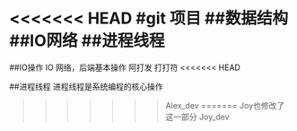 <<<<<<< HEAD
#git 项目
##数据结构
##IO网络
##进程线程
=======
##IO操作
IO 网络，后端基本操作
阿打发
打打符
<<<<<<< HEAD

##进程线程
进程线程是系统编程的核心操作
>>>>>>> Alex_dev
=======
Joy也修改了这一部分
>>>>>>> Joy_dev
